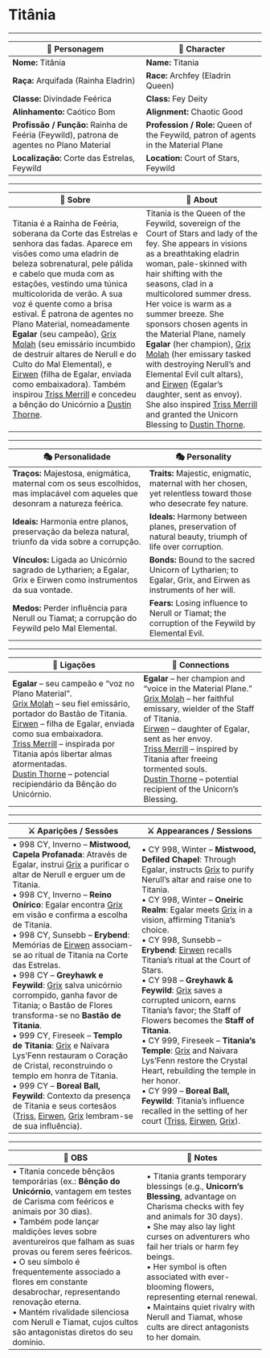 # Titânia

---

| 🧙 Personagem                                                                            | 🧙 Character                                                                        |
| ---------------------------------------------------------------------------------------- | ----------------------------------------------------------------------------------- |
| **Nome:** Titânia                                                                        | **Name:** Titania                                                                   |
| **Raça:** Arquifada (Rainha Eladrin)                                                     | **Race:** Archfey (Eladrin Queen)                                                   |
| **Classe:** Divindade Feérica                                                            | **Class:** Fey Deity                                                                |
| **Alinhamento:** Caótico Bom                                                             | **Alignment:** Chaotic Good                                                         |
| **Profissão / Função:** Rainha de Feéria (Feywild), patrona de agentes no Plano Material | **Profession / Role:** Queen of the Feywild, patron of agents in the Material Plane |
| **Localização:** Corte das Estrelas, Feywild                                             | **Location:** Court of Stars, Feywild                                               |

---

| 📖 Sobre                                                                                                                                                                                                                                                                                                                                                                                                                                                                                                                                                                                                                                                                                | 📖 About                                                                                                                                                                                                                                                                                                                                                                                                                                                                                                                                                                                                                                                                         |
| --------------------------------------------------------------------------------------------------------------------------------------------------------------------------------------------------------------------------------------------------------------------------------------------------------------------------------------------------------------------------------------------------------------------------------------------------------------------------------------------------------------------------------------------------------------------------------------------------------------------------------------------------------------------------------------- | -------------------------------------------------------------------------------------------------------------------------------------------------------------------------------------------------------------------------------------------------------------------------------------------------------------------------------------------------------------------------------------------------------------------------------------------------------------------------------------------------------------------------------------------------------------------------------------------------------------------------------------------------------------------------------- |
| Titania é a Rainha de Feéria, soberana da Corte das Estrelas e senhora das fadas. Aparece em visões como uma eladrin de beleza sobrenatural, pele pálida e cabelo que muda com as estações, vestindo uma túnica multicolorida de verão. A sua voz é quente como a brisa estival. É patrona de agentes no Plano Material, nomeadamente **Egalar** (seu campeão), [Grix Molah](pc_grix_molah.md) (seu emissário incumbido de destruir altares de Nerull e do Culto do Mal Elemental), e [Eirwen](pc_eirwen.md) (filha de Egalar, enviada como embaixadora). Também inspirou [Triss Merrill](pc_triss_merrill.md) e concedeu a bênção do Unicórnio a [Dustin Thorne](pc_dustin_thorne.md). | Titania is the Queen of the Feywild, sovereign of the Court of Stars and lady of the fey. She appears in visions as a breathtaking eladrin woman, pale-skinned with hair shifting with the seasons, clad in a multicolored summer dress. Her voice is warm as a summer breeze. She sponsors chosen agents in the Material Plane, namely **Egalar** (her champion), [Grix Molah](pc_grix_molah.md) (her emissary tasked with destroying Nerull’s and Elemental Evil cult altars), and [Eirwen](pc_eirwen.md) (Egalar’s daughter, sent as envoy). She also inspired [Triss Merrill](pc_triss_merrill.md) and granted the Unicorn Blessing to [Dustin Thorne](pc_dustin_thorne.md). |

---

| 🎭 Personalidade | 🎭 Personality |
| ---------------- | --------------- |
| **Traços:** Majestosa, enigmática, maternal com os seus escolhidos, mas implacável com aqueles que desonram a natureza feérica. | **Traits:** Majestic, enigmatic, maternal with her chosen, yet relentless toward those who desecrate fey nature. |
| **Ideais:** Harmonia entre planos, preservação da beleza natural, triunfo da vida sobre a corrupção. | **Ideals:** Harmony between planes, preservation of natural beauty, triumph of life over corruption. |
| **Vínculos:** Ligada ao Unicórnio sagrado de Lytharien; a Egalar, Grix e Eirwen como instrumentos da sua vontade. | **Bonds:** Bound to the sacred Unicorn of Lytharien; to Egalar, Grix, and Eirwen as instruments of her will. |
| **Medos:** Perder influência para Nerull ou Tiamat; a corrupção do Feywild pelo Mal Elemental. | **Fears:** Losing influence to Nerull or Tiamat; the corruption of the Feywild by Elemental Evil. |

---

| 🔗 Ligações                                                                                                                                                                                                                                                                                                                                                                                                       | 🔗 Connections                                                                                                                                                                                                                                                                                                                                                                                                    |
| ----------------------------------------------------------------------------------------------------------------------------------------------------------------------------------------------------------------------------------------------------------------------------------------------------------------------------------------------------------------------------------------------------------------- | ----------------------------------------------------------------------------------------------------------------------------------------------------------------------------------------------------------------------------------------------------------------------------------------------------------------------------------------------------------------------------------------------------------------- |
| **Egalar** – seu campeão e “voz no Plano Material”.<br>[Grix Molah](pc_grix_molah.md) – seu fiel emissário, portador do Bastão de Titania.<br>[Eirwen](pc_eirwen.md) – filha de Egalar, enviada como sua embaixadora.<br>[Triss Merrill](pc_triss_merrill.md) – inspirada por Titania após libertar almas atormentadas.<br>[Dustin Thorne](pc_dustin_thorne.md) – potencial recipiendário da Bênção do Unicórnio. | **Egalar** – her champion and “voice in the Material Plane.”<br>[Grix Molah](pc_grix_molah.md) – her faithful emissary, wielder of the Staff of Titania.<br>[Eirwen](pc_eirwen.md) – daughter of Egalar, sent as her envoy.<br>[Triss Merrill](pc_triss_merrill.md) – inspired by Titania after freeing tormented souls.<br>[Dustin Thorne](pc_dustin_thorne.md) – potential recipient of the Unicorn’s Blessing. |

---

| ⚔️ Aparições / Sessões                                                                                                                                                                                                                                                                                                                                                                                                                                                                                                                                                                                                                                                                                                                                                                                                                                                                                                                                                                 | ⚔️ Appearances / Sessions                                                                                                                                                                                                                                                                                                                                                                                                                                                                                                                                                                                                                                                                                                                                                                                                                                                                                       |
| -------------------------------------------------------------------------------------------------------------------------------------------------------------------------------------------------------------------------------------------------------------------------------------------------------------------------------------------------------------------------------------------------------------------------------------------------------------------------------------------------------------------------------------------------------------------------------------------------------------------------------------------------------------------------------------------------------------------------------------------------------------------------------------------------------------------------------------------------------------------------------------------------------------------------------------------------------------------------------------- | --------------------------------------------------------------------------------------------------------------------------------------------------------------------------------------------------------------------------------------------------------------------------------------------------------------------------------------------------------------------------------------------------------------------------------------------------------------------------------------------------------------------------------------------------------------------------------------------------------------------------------------------------------------------------------------------------------------------------------------------------------------------------------------------------------------------------------------------------------------------------------------------------------------- |
| • 998 CY, Inverno – **Mistwood, Capela Profanada**: Através de Egalar, instrui [Grix](pc_grix_molah.md) a purificar o altar de Nerull e erguer um de Titania.<br>• 998 CY, Inverno – **Reino Onírico**: Egalar encontra [Grix](pc_grix_molah.md) em visão e confirma a escolha de Titania.<br>• 998 CY, Sunsebb – **Erybend**: Memórias de [Eirwen](pc_eirwen.md) associam-se ao ritual de Titania na Corte das Estrelas.<br>• 998 CY – **Greyhawk e Feywild**: [Grix](pc_grix_molah.md) salva unicórnio corrompido, ganha favor de Titania; o Bastão de Flores transforma-se no **Bastão de Titania**.<br>• 999 CY, Fireseek – **Templo de Titania**: [Grix](pc_grix_molah.md) e Naivara Lys’Fenn restauram o Coração de Cristal, reconstruindo o templo em honra de Titania.<br>• 999 CY – **Boreal Ball, Feywild**: Contexto da presença de Titania e seus cortesãos ([Triss](pc_triss_merrill.md), [Eirwen](pc_eirwen.md), [Grix](pc_grix_molah.md) lembram-se de sua influência). | • CY 998, Winter – **Mistwood, Defiled Chapel**: Through Egalar, instructs [Grix](pc_grix_molah.md) to purify Nerull’s altar and raise one to Titania.<br>• CY 998, Winter – **Oneiric Realm**: Egalar meets [Grix](pc_grix_molah.md) in a vision, affirming Titania’s choice.<br>• CY 998, Sunsebb – **Erybend**: [Eirwen](pc_eirwen.md) recalls Titania’s ritual at the Court of Stars.<br>• CY 998 – **Greyhawk & Feywild**: [Grix](pc_grix_molah.md) saves a corrupted unicorn, earns Titania’s favor; the Staff of Flowers becomes the **Staff of Titania**.<br>• CY 999, Fireseek – **Titania’s Temple**: [Grix](pc_grix_molah.md) and Naivara Lys’Fenn restore the Crystal Heart, rebuilding the temple in her honor.<br>• CY 999 – **Boreal Ball, Feywild**: Titania’s influence recalled in the setting of her court ([Triss](pc_triss_merrill.md), [Eirwen](pc_eirwen.md), [Grix](pc_grix_molah.md)). |

---

| 🔮 OBS | 🔮 Notes |
| ------- | -------- |
| • Titania concede bênçãos temporárias (ex.: **Bênção do Unicórnio**, vantagem em testes de Carisma com feéricos e animais por 30 dias).<br>• Também pode lançar maldições leves sobre aventureiros que falham as suas provas ou ferem seres feéricos.<br>• O seu símbolo é frequentemente associado a flores em constante desabrochar, representando renovação eterna.<br>• Mantém rivalidade silenciosa com Nerull e Tiamat, cujos cultos são antagonistas diretos do seu domínio. | • Titania grants temporary blessings (e.g., **Unicorn’s Blessing**, advantage on Charisma checks with fey and animals for 30 days).<br>• She may also lay light curses on adventurers who fail her trials or harm fey beings.<br>• Her symbol is often associated with ever-blooming flowers, representing eternal renewal.<br>• Maintains quiet rivalry with Nerull and Tiamat, whose cults are direct antagonists to her domain. |
